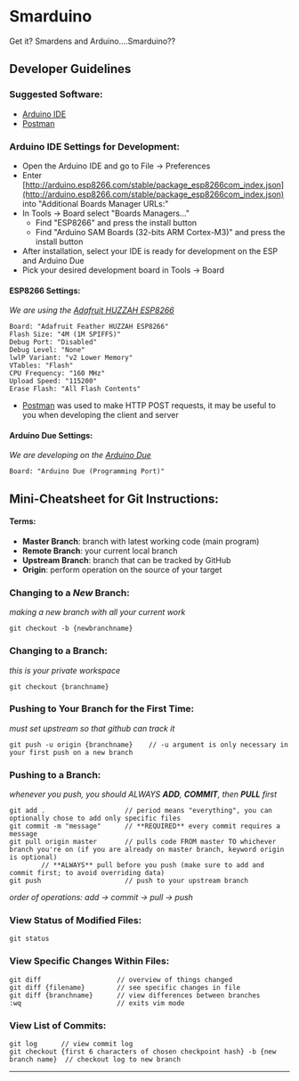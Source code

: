 # Smarduino
Get it? Smardens and Arduino....Smarduino??

## Developer Guidelines
### Suggested Software:
* [Arduino IDE](https://www.arduino.cc/en/Main/Software)
* [Postman](https://www.getpostman.com/)

### Arduino IDE Settings for Development:
* Open the Arduino IDE and go to File -> Preferences
* Enter [http://arduino.esp8266.com/stable/package_esp8266com_index.json](http://arduino.esp8266.com/stable/package_esp8266com_index.json) into "Additional Boards Manager URLs:"
* In Tools -> Board select "Boards Managers..."
  * Find "ESP8266" and press the install button
  * Find "Arduino SAM Boards (32-bits ARM Cortex-M3)" and press the install button
* After installation, select your IDE is ready for development on the ESP and Arduino Due
* Pick your desired development board in Tools -> Board

#### ESP8266 Settings:
*We are using the [Adafruit HUZZAH ESP8266](https://www.adafruit.com/product/2471)*
```
Board: "Adafruit Feather HUZZAH ESP8266"
Flash Size: "4M (1M SPIFFS)"
Debug Port: "Disabled"
Debug Level: "None"
lwlP Variant: "v2 Lower Memory"
VTables: "Flash"
CPU Frequency: "160 MHz"
Upload Speed: "115200"
Erase Flash: "All Flash Contents"
```
* [Postman](https://www.getpostman.com/) was used to make HTTP POST requests, it may be useful to you when developing the client and server
  
#### Arduino Due Settings:
*We are developing on the [Arduino Due](https://store.arduino.cc/usa/arduino-due)*
```
Board: "Arduino Due (Programming Port)"
```

## Mini-Cheatsheet for Git Instructions:
#### Terms:
* **Master Branch**: branch with latest working code (main program)
* **Remote Branch**: your current local branch
* **Upstream Branch**: branch that can be tracked by GitHub
* **Origin**: perform operation on the source of your target

### Changing to a *New* Branch:
*making a new branch with all your current work*
```
git checkout -b {newbranchname}
```

### Changing to a Branch:
*this is your private workspace*
```
git checkout {branchname}
```

### Pushing to Your Branch for the First Time:
*must set upstream so that github can track it* 
```
git push -u origin {branchname}    // -u argument is only necessary in your first push on a new branch
```

### Pushing to a Branch:
*whenever you push, you should ALWAYS **ADD**, **COMMIT**, then **PULL** first*
```
git add .                    // period means "everything", you can optionally chose to add only specific files
git commit -m "message"      // **REQUIRED** every commit requires a message
git pull origin master       // pulls code FROM master TO whichever branch you're on (if you are already on master branch, keyword origin is optional)
        // **ALWAYS** pull before you push (make sure to add and commit first; to avoid overriding data)
git push                     // push to your upstream branch
```
*order of operations:   	 add -> commit -> pull -> push*

### View Status of Modified Files:
```
git status
```

### View Specific Changes Within Files:
```
git diff                   // overview of things changed
git diff {filename}        // see specific changes in file 
git diff {branchname}      // view differences between branches
:wq                        // exits vim mode

```

### View List of Commits:
```
git log      // view commit log
git checkout {first 6 characters of chosen checkpoint hash} -b {new branch name}  // checkout log to new branch
```
----
